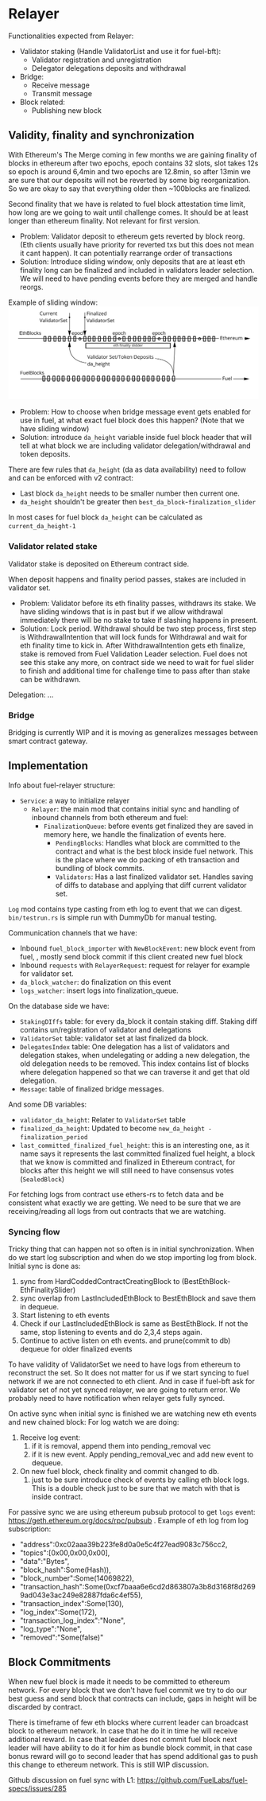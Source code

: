 
# Relayer

Functionalities expected from Relayer:

* Validator staking (Handle ValidatorList and use it for fuel-bft):
  * Validator registration and unregistration
  * Delegator delegations deposits and withdrawal
* Bridge:
  * Receive message
  * Transmit message
* Block related:
  * Publishing new block

## Validity, finality and synchronization

With Ethereum's The Merge coming in few months we are gaining finality of blocks in ethereum after two epochs, epoch contains 32 slots, slot takes 12s so epoch is around 6,4min and two epochs are 12.8min, so after 13min we are sure that our deposits will not be reverted by some big reorganization. So we are okay to say that everything older then ~100blocks are finalized.

Second finality that we have is related to fuel block attestation time limit, how long are we going to wait until challenge comes. It should be at least longer than ethereum finality. Not relevant for first version.

* Problem: Validator deposit to ethereum gets reverted by block reorg. (Eth clients usually have priority for reverted txs but this does not mean it cant happen). It can potentially rearrange order of transactions
* Solution: Introduce sliding window, only deposits that are at least eth finality long can be finalized and included in validators leader selection. We will need to have pending events before they are merged and handle reorgs.

Example of sliding window:
![Sliding Window](../docs/diagrams/fuel_v2_relayer_sliding_window.jpg)

* Problem: How to choose when bridge message event gets enabled for use in fuel, at what exact fuel block does this happen? (Note that we have sliding window)
* Solution: introduce `da_height` variable inside fuel block header that will tell at what block we are including validator delegation/withdrawal and token deposits.

There are few rules that `da_height` (da as data availability) need to follow and can be enforced with v2 contract:

* Last block `da_height` needs to be smaller number then current one.
* `da_height` shouldn't be greater then `best_da_block`-`finalization_slider`

In most cases for fuel block `da_height` can be calculated as `current_da_height-1`

### Validator related stake

Validator stake is deposited on Ethereum contract side.

When deposit happens and finality period passes, stakes are included in validator set.

* Problem: Validator before its eth finality passes, withdraws its stake. We have sliding windows that is in past but if we allow withdrawal immediately there will be no stake to take if slashing happens in present.
* Solution: Lock period. Withdrawal should be two step process, first step is WithdrawalIntention that will lock funds for Withdrawal and wait for eth finality time to kick in. After WithdrawalIntention gets eth finalize, stake is removed from Fuel Validation Leader selection. Fuel does not see this stake any more, on contract side we need to wait for fuel slider to finish and additional time for challenge time to pass after than stake can be withdrawn.

Delegation: ...

### Bridge

Bridging is currently WIP and it is moving as generalizes messages between smart contract gateway.

## Implementation

Info about fuel-relayer structure:

* `Service`: a way to initialize relayer
  * `Relayer`: the main mod that contains initial sync and handling of inbound channels from both ethereum and fuel:
    * `FinalizationQueue`: before events get finalized they are saved in memory here, we handle the finalization of events here.
      * `PendingBlocks`: Handles what block are committed to the contract and what is the best block inside fuel network. This is the place where we do packing of eth transaction and bundling of block commits.
      * `Validators`:  Has a last finalized validator set. Handles saving of diffs to database and applying that diff current validator set.

`Log` mod contains type casting from eth log to event that we can digest. `bin/testrun.rs` is simple run with DummyDb for manual testing.

Communication channels that we have:

* Inbound `fuel_block_importer` with `NewBlockEvent`: new block event from fuel, , mostly send block commit if this client created new fuel block
* Inbound `requests` with `RelayerRequest`: request for relayer for example for validator set.
* `da_block_watcher`: do finalization on this event
* `logs_watcher`: insert logs into finalization_queue.

On the database side we have:

* `StakingDIffs` table: for every da_block it contain staking diff. Staking diff contains un/registration of validator and delegations
* `ValidatorSet` table: validator set at last finalized da block.
* `DelegatesIndex` table: One delegation has a list of validators and delegation stakes, when undelegating or adding a new delegation, the old delegation needs to be removed. This index contains list of blocks where delegation happened so that we can traverse it and get that old delegation.
* `Message`: table of finalized bridge messages.

And some DB variables:

* `validator_da_height`: Relater to `ValidatorSet` table
* `finalized_da_height`:  Updated to become `new_da_height - finalization_period`
* `last_committed_finalized_fuel_height`: this is an interesting one, as it name says it represents the last committed finalized fuel height, a block that we know is committed and finalized in Ethereum contract, for blocks after this height we will still need to have consensus votes (`SealedBlock`)

For fetching logs from contract use ethers-rs to fetch data and be consistent what exactly we are getting. We need to be sure that we are receiving/reading all logs from out contracts that we are watching.

### Syncing flow

Tricky thing that can happen not so often is in initial synchronization. When do we start log subscription and when do we stop importing log from block. Initial sync is done as:

1. sync from HardCoddedContractCreatingBlock to (BestEthBlock-EthFinalitySlider)
1. sync overlap from LastIncludedEthBlock to BestEthBlock and save them in dequeue.
1. Start listening to eth events
1. Check if our LastIncludedEthBlock is same as BestEthBlock.
  If not the same, stop listening to events and do 2,3,4 steps again.
1. Continue to active listen on eth events. and prune(commit to db) dequeue for older finalized events

To have validity of ValidatorSet we need to have logs from ethereum to reconstruct the set. So It does not matter for us if we start syncing to fuel network if we are not connected to eth client. And in case if fuel-bft ask for validator set of not yet synced relayer, we are going to return error. We probably need to have notification when relayer gets fully synced.

On active sync when initial sync is finished we are watching new eth events and new chained block:
For log watch we are doing:

1. Receive log event:
    1. if it is removal, append them into pending_removal vec
    1. if it is new event. Apply pending_removal_vec and add new event to dequeue.
1. On new fuel block, check finality and commit changed to db.
    1. just to be sure introduce check of events by calling eth block logs. This is a double check just to be sure that we match with that is inside contract.

For passive sync we are using ethereum pubsub protocol to get `logs` event: <https://geth.ethereum.org/docs/rpc/pubsub> . Example of eth log from log subscription:

* "address":0xc02aaa39b223fe8d0a0e5c4f27ead9083c756cc2,
* "topics":[0x00,0x00,0x00],
* "data":"Bytes",
* "block_hash":Some(Hash)),
* "block_number":Some(14069822),
* "transaction_hash":Some(0xcf7baaa6e6cd2d863807a3b8d3168f8d2699ad043e3ac249e82887fda6c4ef55),
* "transaction_index":Some(130),
* "log_index":Some(172),
* "transaction_log_index":"None",
* "log_type":"None",
* "removed":"Some(false)"

## Block Commitments

When new fuel block is made it needs to be committed to ethereum network.
For every block that we don't have fuel commit we try to do our best guess and send block that contracts can include, gaps in height will be discarded by contract.

There is timeframe of few eth blocks where current leader can broadcast block to ethereum network. In case that he do it in time he will receive additional reward. In case that leader does not commit fuel block next leader will have ability to do it for him as bundle block commit, in that case bonus reward will go to second leader that has spend additional gas to push this change to ethereum network. This is still WIP discussion.

Github discussion on fuel sync with L1: <https://github.com/FuelLabs/fuel-specs/issues/285>
